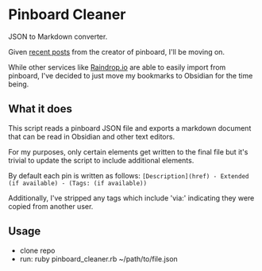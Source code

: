 # Pinboard Cleaner
JSON to Markdown converter.

Given [recent posts](https://mastodon.social/@alexcox/112916413641632058) from the creator of pinboard, I'll be moving on.

While other services like [Raindrop.io](http://raindrop.io) are able to easily import from pinboard, I've decided to just move my bookmarks to Obsidian for the time being.

## What it does
This script reads a pinboard JSON file and exports a markdown document that can be read in Obsidian and other text editors.

For my purposes, only certain elements get written to the final file but it's trivial to update the script to include additional elements.

By default each pin is written as follows:
`[Description](href) - Extended (if available) - (Tags: (if available))`

Additionally, I've stripped any tags which include 'via:' indicating they were copied from another user.

## Usage
- clone repo
- run: ruby pinboard_cleaner.rb ~/path/to/file.json

